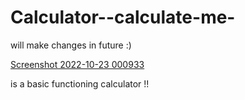 # Calculator--calculate-me-
will make changes in future :)

[Screenshot 2022-10-23 000933](https://user-images.githubusercontent.com/100332850/197374526-07d311e1-9068-4fc3-9d2f-95c203f285b5.png)

is a basic functioning calculator !!
